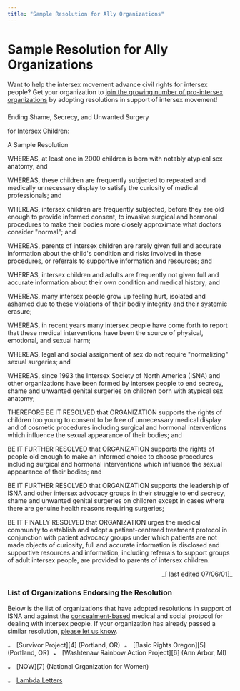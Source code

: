 ```yaml
---
title: "Sample Resolution for Ally Organizations"
---
```


# Sample Resolution for Ally Organizations

  


  
Want to help the intersex movement advance civil rights for intersex people? Get your organization to [join the growing number of pro-intersex organizations][1] by adopting resolutions in support of intersex movement!  


  


###  
Ending Shame, Secrecy, and Unwanted Surgery  
  
for Intersex Children:  
  
A Sample Resolution

  
<p class=m2>  
WHEREAS, at least one in 2000 children is born with notably atypical sex anatomy; and  
</p><p class=m2>  
WHEREAS, these children are frequently subjected to repeated and medically unnecessary display to satisfy the curiosity of medical professionals; and  
</p><p class=m2>  
WHEREAS, intersex children are frequently subjected, before they are old enough to provide informed consent, to invasive surgical and hormonal procedures to make their bodies more closely approximate what doctors consider "normal"; and  
</p><p class=m2>  
WHEREAS, parents of intersex children are rarely given full and accurate information about the child's condition and risks involved in these procedures, or referrals to supportive information and resources; and  
</p><p class=m2>  
WHEREAS, intersex children and adults are frequently not given full and accurate information about their own condition and medical history; and  
</p><p class=m2>  
WHEREAS, many intersex people grow up feeling hurt, isolated and ashamed due to these violations of their bodily integrity and their systemic erasure;  
</p><p class=m2>  
WHEREAS, in recent years many intersex people have come forth to report that these medical interventions have been the source of physical, emotional, and sexual harm;  
</p><p class=m2>  
WHEREAS, legal and social assignment of sex do not require "normalizing" sexual surgeries; and  
</p><p class=m2>  
WHEREAS, since 1993 the Intersex Society of North America (ISNA) and other organizations have been formed by intersex people to end secrecy, shame and unwanted genital surgeries on children born with atypical sex anatomy;  
</p><p class=m2>  
THEREFORE BE IT RESOLVED that ORGANIZATION supports the rights of children too young to consent to be free of unnecessary medical display and of cosmetic procedures including surgical and hormonal interventions which influence the sexual appearance of their bodies; and  
</p><p class=m2>  
BE IT FURTHER RESOLVED that ORGANIZATION supports the rights of people old enough to make an informed choice to choose procedures including surgical and hormonal interventions which influence the sexual appearance of their bodies; and  
</p><p class=m2>  
BE IT FURTHER RESOLVED that ORGANIZATION supports the leadership of ISNA and other intersex advocacy groups in their struggle to end secrecy, shame and unwanted genital surgeries on children except in cases where there are genuine health reasons requiring surgeries;  
</p><p class=m2>  
BE IT FINALLY RESOLVED that ORGANIZATION urges the medical community to establish and adopt a patient-centered treatment protocol in conjunction with patient advocacy groups under which patients are not made objects of curiosity, full and accurate information is disclosed and supportive resources and information, including referrals to support groups of adult intersex people, are provided to parents of intersex children.  
</p><p align=right>  
_[ last edited 07/06/01]_  
</p>  


### List of Organizations Endorsing the Resolution<p class=m2>

  
Below is the list of organizations that have adopted resolutions in support of ISNA and against the [concealment-based][2] medical and social protocol for dealing with intersex people. If your organization has already passed a similar resolution, [please let us know][3].  
</p><p class=m4>  
<img src="../img/arrow-mini.gif" width=16 height=7 alt="* ">  
[Survivor Project][4] (Portland, OR)  
  
<img src="../img/blank.gif" width=1 height=6 alt="">  
  
<img src="../img/arrow-mini.gif" width=16 height=7 alt="* ">  
[Basic Rights Oregon][5] (Portland, OR)  
  
<img src="../img/blank.gif" width=1 height=6 alt="">  
  
<img src="../img/arrow-mini.gif" width=16 height=7 alt="* ">  
[Washtenaw Rainbow Action Project][6] (Ann Arbor, MI)  
<p class=m4><img src="../img/arrow-mini.gif" width=16 height=7 alt="* "> [NOW][7] (National Organization for Women)  
  
<img src="../img/blank.gif" width=1 height=6 alt="">  
  
<img src="../img/arrow-mini.gif" width=16 height=7 alt="* "> [Lambda Letters][8]

 [1]: #endorsement
 [2]: dreger-compare.html
 [3]: mailto:info@isna.org
 [4]: http://www.survivorproject.org/
 [5]: http://www.basicrights.org/
 [6]: http://www.wrap-up.org/index.html
 [7]: http://www.now.org
 [8]: http://www.lambdaletters.org